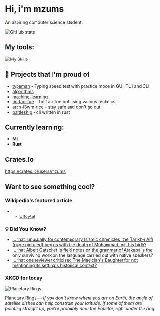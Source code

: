 # Hi, i'm mzums
An aspiring computer science student.  

![GitHub stats](https://github-readme-stats.vercel.app/api?username=mzums&show_icons=true&include_all_commits=true&theme=radical)

## My tools:
  
[![My Skills](https://skillicons.dev/icons?i=rust,python,pytorch,cpp,github,linux,arch,flutter&theme=dark)](https://skillicons.dev)

## 📌 Projects that I'm proud of
<!--PINNED:START-->
- [typeman](https://github.com/mzums/typeman) -  Typing speed test with practice mode in GUI, TUI and CLI 
- [algorithms](https://github.com/mzums/algorithms)
- [machine-learning](https://github.com/mzums/machine-learning)
- [tic-tac-toe](https://github.com/mzums/tic-tac-toe) - Tic Tac Toe bot using various technics
- [arch-i3wm-rice](https://github.com/mzums/arch-i3wm-rice) - stay safe and don't go out
- [battleship](https://github.com/mzums/battleship) - cli written in rust
<!--PINNED:END-->

## Currently learning:
- **ML**
- **Rust**

## Crates.io
https://crates.io/users/mzums

## Want to see something cool?

### Wikipedia's featured article
- <!--WIKI:START-->
  - [Ulfcytel](https://en.wikipedia.org/wiki/Ulfcytel)
<!--WIKI:END-->

### 💡 Did You Know?
<!--DYK:START-->
  - [... that, unusually for contemporary Islamic chronicles, the Tarikh-i Alfi (page pictured) begins with the death of Muhammad, not his birth?](https://en.wikipedia.org/wiki/Tarikh-i_Alfi)
  - [... that Albert Gatschet 's field notes on the grammar of Atakapa is the only surviving work on the language carried out with native speakers?](https://en.wikipedia.org/wiki/Albert_Gatschet)
  - [... that one reviewer criticised The Magician's Daughter for not mentioning its setting's historical context?](https://en.wikipedia.org/wiki/The_Magician%27s_Daughter)
<!--DYK:END-->

### XKCD for today
<!--XKCD:START-->
![Planetary Rings](https://imgs.xkcd.com/comics/planetary_rings.png)

[Planetary Rings](https://xkcd.com/3156) — *If you don't know where you are on Earth, the angle of satellite dishes can help constrain your latitude. If some of them are pointing straight up, you're probably near the Equator, right under the ring.*
<!--XKCD:END-->

